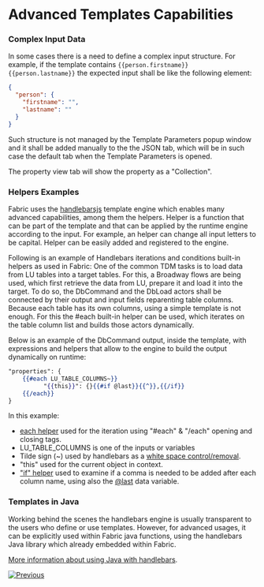 # Advanced Templates Capabilities

### Complex Input Data

In some cases there is a need to define a complex input structure. For example, if the template contains  `{{person.firstname}} {{person.lastname}}` the expected input shall be like the following element:

```json
{
  "person": {
    "firstname": "",
    "lastname": ""
  }
}
```

Such structure is not managed by the Template Parameters popup window and it shall be added manually to the the JSON tab, which will be in such case the default tab when the Template Parameters is opened. 

The property view tab will show the property as a "Collection". 

### Helpers Examples

Fabric uses the [handlebarsjs](https://handlebarsjs.com/) template engine which enables many advanced capabilities, among them the helpers. Helper is a function that can be part of the template and that can be applied by the runtime engine according to the input. For example, an helper can change all input letters to be capital. Helper can be easily added and registered to the engine. 

Following is an example of Handlebars iterations and conditions built-in helpers as used in Fabric:
One of the common TDM tasks is to load data from LU tables into a target tables. For this, a Broadway flows are being used, which first retrieve the data from LU, prepare it and load it into the target. To do so, the DbCommand and the DbLoad actors shall be connected by their output and input fields reparenting table columns. Because each table has its own columns, using a simple template is not enough.  For this the #each built-in helper can be used, which iterates on the table column list and builds those actors dynamically.

Below is an example of the DbCommand output, inside the template, with expressions and helpers that allow to the engine to build the output dynamically on runtime: 

```handlebars
"properties": {
    {{#each LU_TABLE_COLUMNS~}}
          "{{this}}": {}{{#if @last}}{{^}},{{/if}}
	{{/each}}
} 
```

In this example:

* [each helper](https://handlebarsjs.com/guide/builtin-helpers.html#each) used for the iteration using "#each" & "/each" opening and closing tags.
* LU_TABLE_COLUMNS is one of the inputs or variables
* Tilde sign (~) used by handlebars as a [white space control/removal](https://handlebarsjs.com/guide/expressions.html#whitespace-control). 
* "this" used for the current object in context. 
* ["if" helper](https://handlebarsjs.com/guide/builtin-helpers.html#if) used to examine if a comma is needed to be added after each column name, using also the [@last](https://handlebarsjs.com/api-reference/data-variables.html#last) data variable. 

### Templates in Java

Working behind the scenes the handlebars engine is usually transparent to the users who define or use templates.  However, for advanced usages, it can be explicitly used within Fabric java functions, using the handlebars Java library which already embedded within Fabric.

[More information about using Java with handlebars](https://jknack.github.io/handlebars.java/). 

 

[![Previous](/articles/images/Previous.png)](03_using_templates.md) 